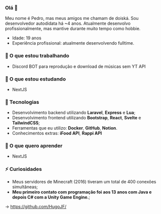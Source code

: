 ### Olá 👋

 Meu nome é Pedro, mas meus amigos me chamam de doiská. Sou desenvolvedor autodidata há ~4 anos. Atualmente desenvolvo profissionalmente, mas mantive durante muito tempo como hobbie.

- Idade: 19 anos
- Experiência profissional: atualmente desenvolvendo fulltime.

### 🔭 O que estou trabalhando
 - Discord BOT para reprodução e download de músicas sem YT API

### 📖 O que estou estudando
 - NextJS

### 🤖 Tecnologias
 - Desenvolvimento backend utilizando **Laravel**, **Express** e **Lua**;
 - Desenvolvimento frontend utilizando **Bootstrap**, **React**, **Svelte** e **TailwindCSS**;
 - Ferramentas que eu utilizo: **Docker**, **GitHub**, **Notion**.
 - Conhecimentos extras: **iFood API**, **Rappi API**
 
### 💃 O que quero aprender
 - NextJS

### ⚡ Curiosidades
 - Meus servidores de Minecraft (2016) tiveram um total de 400 conexões simultâneas;
 - **Meu primeiro contato com programação foi aos 13 anos com Java e depois C# com a Unity Game Engine.**;

-> https://github.com/HugoJF/
